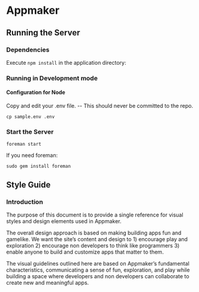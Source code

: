 Appmaker
========

Running the Server
------------------

### Dependencies

Execute `npm install` in the application directory:

### Running in Development mode

#### Configuration for Node

Copy and edit your .env file. -- This should never be committed to the repo.

```
cp sample.env .env
```

### Start the Server

```
foreman start
```

If you need foreman:

```
sudo gem install foreman
```

Style Guide
-----------

### Introduction

The purpose of this document is to provide a single reference for visual styles and design elements used in Appmaker. 

The overall design approach is based on making building apps fun and gamelike. We want the site’s content and design to 1) encourage play and exploration 2) encourage non developers to think like programmers 3) enable anyone to build and customize apps that matter to them.

The visual guidelines outlined here are based on Appmaker’s fundamental characteristics, communicating a sense of fun, exploration, and play while building a space where developers and non developers can collaborate to create new and meaningful apps.